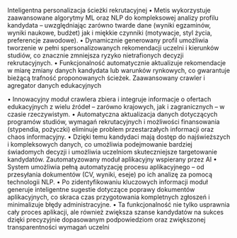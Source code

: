 Inteligentna personalizacja ścieżki rekrutacyjnej
• Metis wykorzystuje zaawansowane algorytmy ML oraz NLP do kompleksowej analizy
profilu kandydata – uwzględniając zarówno twarde dane (wyniki egzaminów,
wyniki naukowe, budżet) jak i miękkie czynniki (motywacje, styl życia, preferencje
zawodowe).
• Dynamicznie generowany profil umożliwia tworzenie w pełni spersonalizowanych
rekomendacji uczelni i kierunków studiów, co znacznie zmniejsza ryzyko nietrafionych
decyzji rekrutacyjnych.
• Funkcjonalność automatycznie aktualizuje rekomendacje w miarę zmiany
danych kandydata lub warunków rynkowych, co gwarantuje bieżącą trafność proponowanych
ścieżek.
Zaawansowany crawler i agregator danych edukacyjnych 

• Innowacyjny moduł crawlera zbiera i integruje informacje o ofertach edukacyjnych
z wielu źródeł – zarówno krajowych, jak i zagranicznych – w czasie rzeczywistym.
• Automatyczna aktualizacja danych dotyczących programów studiów, wymagań
rekrutacyjnych i możliwości finansowania (stypendia, pożyczki) eliminuje problem
przestarzałych informacji oraz chaos informacyjny.
• Dzięki temu kandydaci mają dostęp do najświeższych i kompleksowych danych,
co umożliwia podejmowanie bardziej świadomych decyzji i umożliwia uczelniom
skuteczniejsze targetowanie kandydatów.
Zautomatyzowany moduł aplikacyjny wspierany przez AI
• System umożliwia pełną automatyzację procesu aplikacyjnego – od przesyłania
dokumentów (CV, wyniki, eseje) po ich analizę za pomocą technologii NLP.
• Po zidentyfikowaniu kluczowych informacji moduł generuje inteligentne sugestie
dotyczące poprawy dokumentów aplikacyjnych, co skraca czas przygotowania
kompletnych zgłoszeń i minimalizuje błędy administracyjne.
• Ta funkcjonalność nie tylko usprawnia cały proces aplikacji, ale również zwiększa
szanse kandydatów na sukces dzięki precyzyjnie dopasowanym podpowiedziom
oraz zwiększonej transparentności wymagań uczelni
